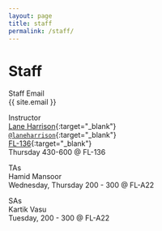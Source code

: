 ```yaml
---
layout: page
title: staff
permalink: /staff/
---
```


# Staff
Staff Email  
{{ site.email }}

Instructor  
[Lane Harrison](http://web.cs.wpi.edu/~ltharrison/){:target="_blank"}  
[`@laneharrison`](http://twitter.com/laneharrison/){:target="_blank"}  
[FL-136](http://myatlascms.com/map/?id=609&mrkIid=105239){:target="_blank"}  
Thursday 430-600 @ FL-136

TAs   
Hamid Mansoor   
Wednesday, Thursday 200 - 300 @ FL-A22     

SAs  
Kartik Vasu  
Tuesday, 200 - 300 @ FL-A22  
